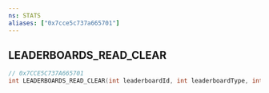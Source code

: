 ```yaml
---
ns: STATS
aliases: ["0x7cce5c737a665701"]
---
```

## LEADERBOARDS_READ_CLEAR

```c
// 0x7CCE5C737A665701
int LEADERBOARDS_READ_CLEAR(int leaderboardId, int leaderboardType, int lbIndex);
```
